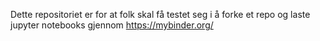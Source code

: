 Dette repositoriet er for at folk skal få testet seg i å forke et repo og laste jupyter notebooks gjennom https://mybinder.org/
